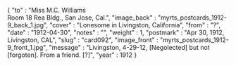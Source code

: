 {
  "to" : "Miss M.C. Williams<br> Room 18 Rea Bldg., San Jose, Cal.",
  "image_back" : "myrts_postcards_1912-9_back_1.jpg",
  "cover" : "Lonesome in Livingston, California",
  "from" : "?",
  "date" : "1912-04-30",
  "notes" : "",
  "weight" : 1,
  "postmark" : "Apr 30, 1912, Livingston, CAL",
  "slug" : "card092",
  "image_front" : "myrts_postcards_1912-9_front_1.jpg",
  "message" : "Livingston, 4-29-12, [Negolected] but not [forgoten]. From a friend. [?]",
  "year" : 1912
}
